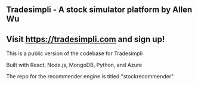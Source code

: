 ## Tradesimpli - A stock simulator platform by Allen Wu
## Visit https://tradesimpli.com and sign up!

This is a public version of the codebase for Tradesimpli

Built with React, Node.js, MongoDB, Python, and Azure

The repo for the recommender engine is titled "stockrecommender"
